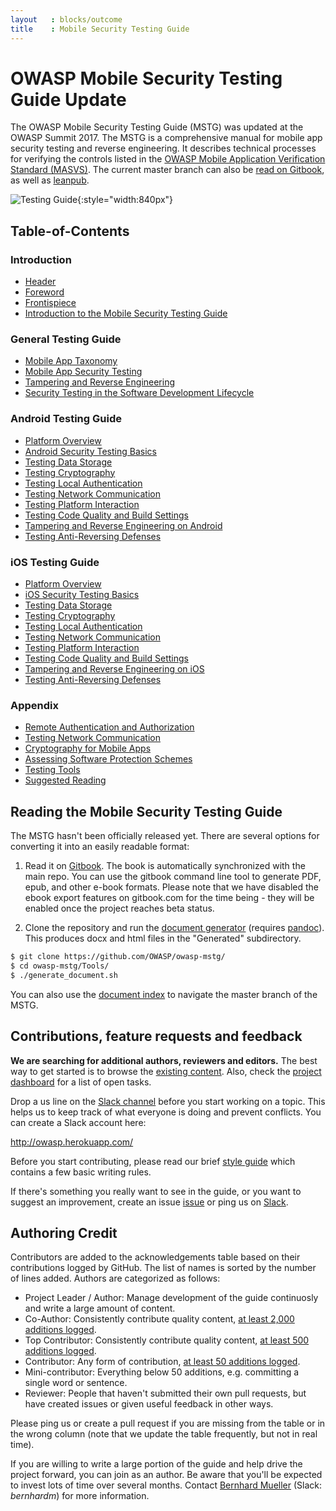 ```yaml
---
layout   : blocks/outcome
title    : Mobile Security Testing Guide
---
```


# OWASP Mobile Security Testing Guide Update

The OWASP Mobile Security Testing Guide (MSTG) was updated at the OWASP Summit 2017. The MSTG is a comprehensive manual for mobile app security testing and reverse engineering. It describes technical processes for verifying the controls listed in the [OWASP Mobile Application Verification Standard (MASVS)](https://github.com/OWASP/owasp-masvs). The current master branch can also be [read on Gitbook](https://b-mueller.gitbooks.io/owasp-mobile-security-testing-guide/content/), as well as [leanpub](https://leanpub.com/mobile-security-testing-guide-preview).

![Testing Guide](https://user-images.githubusercontent.com/13433538/27252564-782104ae-5359-11e7-8588-dd74ea8a7a91.png){:style="width:840px"}

## Table-of-Contents

### Introduction

- [Header](https://github.com/OWASP/owasp-mstg/blob/master/Document/0x00-Header.md)
- [Foreword](https://github.com/OWASP/owasp-mstg/blob/master/Document/Foreword.md)
- [Frontispiece](https://github.com/OWASP/owasp-mstg/blob/master/Document/0x02-Frontispiece.md)
- [Introduction to the Mobile Security Testing Guide](https://github.com/OWASP/owasp-mstg/blob/master/Document/0x03-Overview.md)

### General Testing Guide

- [Mobile App Taxonomy](https://github.com/OWASP/owasp-mstg/blob/master/Document/0x04a-Mobile-App-Taxonomy.md)
- [Mobile App Security Testing](https://github.com/OWASP/owasp-mstg/blob/master/Document/0x04b-Mobile-App-Security-Testing.md)
- [Tampering and Reverse Engineering](https://github.com/OWASP/owasp-mstg/blob/master/Document/0x04c-Tampering-and-Reverse-Engineering.md)
- [Security Testing in the Software Development Lifecycle](https://github.com/OWASP/owasp-mstg/blob/master/Document/0x04d-Security-Testing-SDLC.md)

### Android Testing Guide

- [Platform Overview](https://github.com/OWASP/owasp-mstg/blob/master/Document/0x05a-Platform-Overview.md)
- [Android Security Testing Basics](https://github.com/OWASP/owasp-mstg/blob/master/Document/0x05b-Basic-Security_Testing.md)
- [Testing Data Storage](https://github.com/OWASP/owasp-mstg/blob/master/Document/0x05d-Testing-Data-Storage.md)
- [Testing Cryptography](https://github.com/OWASP/owasp-mstg/blob/master/Document/0x05e-Testing-Cryptography.md)
- [Testing Local Authentication](https://github.com/OWASP/owasp-mstg/blob/master/Document/0x05f-Testing-Local-Authentication.md)
- [Testing Network Communication](https://github.com/OWASP/owasp-mstg/blob/master/Document/0x05g-Testing-Network-Communication.md)
- [Testing Platform Interaction](https://github.com/OWASP/owasp-mstg/blob/master/Document/0x05h-Testing-Platform-Interaction.md)
- [Testing Code Quality and Build Settings](https://github.com/OWASP/owasp-mstg/blob/master/Document/0x05i-Testing-Code-Quality-and-Build-Settings.md)
- [Tampering and Reverse Engineering on Android](https://github.com/OWASP/owasp-mstg/blob/master/Document/0x05c-Reverse-Engineering-and-Tampering.md)
- [Testing Anti-Reversing Defenses](https://github.com/OWASP/owasp-mstg/blob/master/Document/0x05j-Testing-Resiliency-Against-Reverse-Engineering.md)

### iOS Testing Guide

- [Platform Overview](https://github.com/OWASP/owasp-mstg/blob/master/Document/0x06a-Platform-Overview.md)
- [iOS Security Testing Basics](https://github.com/OWASP/owasp-mstg/blob/master/Document/0x06b-Basic-Security-Testing.md)
- [Testing Data Storage](https://github.com/OWASP/owasp-mstg/blob/master/Document/0x06d-Testing-Data-Storage.md)
- [Testing Cryptography](https://github.com/OWASP/owasp-mstg/blob/master/Document/0x06e-Testing-Cryptography.md)
- [Testing Local Authentication](https://github.com/OWASP/owasp-mstg/blob/master/Document/0x06f-Testing-Local-Authentication.md)
- [Testing Network Communication](https://github.com/OWASP/owasp-mstg/blob/master/Document/0x06g-Testing-Network-Communication.md)
- [Testing Platform Interaction](https://github.com/OWASP/owasp-mstg/blob/master/Document/0x06h-Testing-Platform-Interaction.md)
- [Testing Code Quality and Build Settings](https://github.com/OWASP/owasp-mstg/blob/master/Document/0x06i-Testing-Code-Quality-and-Build-Settings.md)
- [Tampering and Reverse Engineering on iOS](https://github.com/OWASP/owasp-mstg/blob/master/Document/0x06c-Reverse-Engineering-and-Tampering.md)
- [Testing Anti-Reversing Defenses](https://github.com/OWASP/owasp-mstg/blob/master/Document/0x06j-Testing-Resiliency-Against-Reverse-Engineering.md)

### Appendix

- [Remote Authentication and Authorization](https://github.com/OWASP/owasp-mstg/blob/master/Document/0x07a-Testing-Authentication-and-Session-Management.md)
- [Testing Network Communication](https://github.com/OWASP/owasp-mstg/blob/master/Document/0x07b-Testing-Network-Communication.md)
- [Cryptography for Mobile Apps](https://github.com/OWASP/owasp-mstg/blob/master/Document/0x07c-Testing-Cryptography.md)
- [Assessing Software Protection Schemes](https://github.com/OWASP/owasp-mstg/blob/master/Document/0x07d-Assessing-Anti-Reverse-Engineering-Schemes.md)
- [Testing Tools](https://github.com/OWASP/owasp-mstg/blob/master/Document/0x08-Testing-Tools.md)
- [Suggested Reading](https://github.com/OWASP/owasp-mstg/blob/master/Document/0x09-Suggested-Reading.md)

## Reading the Mobile Security Testing Guide

The MSTG hasn't been officially released yet. There are several options for converting it into an easily readable format:

1. Read it on [Gitbook](https://b-mueller.gitbooks.io/owasp-mobile-security-testing-guide/content/). The book is automatically synchronized with the main repo. You can use the gitbook command line tool to generate PDF, epub, and other e-book formats. Please note that we have disabled the ebook export features on gitbook.com for the time being - they will be enabled once the project reaches beta status.

2. Clone the repository and run the [document generator](https://github.com/OWASP/owasp-mstg/blob/master/Tools/generate_document.sh) (requires [pandoc](http://pandoc.org)). This produces docx and html files in the "Generated" subdirectory.

```bash
$ git clone https://github.com/OWASP/owasp-mstg/
$ cd owasp-mstg/Tools/
$ ./generate_document.sh
```

You can also use the [document index](https://rawgit.com/OWASP/owasp-mstg/master/Generated/OWASP-MSTG-Table-of-Contents.html) to navigate the master branch of the MSTG.

## Contributions, feature requests and feedback

**We are searching for additional authors, reviewers and editors.** The best way to get started is to browse the [existing content](https://b-mueller.gitbooks.io/owasp-mobile-security-testing-guide/content/). Also, check the [project dashboard](https://github.com/OWASP/owasp-mstg/projects/1) for a list of open tasks.

Drop a us line on the [Slack channel](https://owasp.slack.com/messages/project-mobile_omtg/details/) before you start working on a topic. This helps us to keep track of what everyone is doing and prevent conflicts. You can create a Slack account here:

http://owasp.herokuapp.com/

Before you start contributing, please read our brief [style guide](https://github.com/OWASP/owasp-mstg/blob/master/style_guide.md) which contains a few basic writing rules.

If there's something you really want to see in the guide, or you want to suggest an improvement, create an issue [issue](https://github.com/OWASP/owasp-mstg/issues) or ping us on [Slack](https://owasp.slack.com/messages/project-mobile_omtg/details/).

## Authoring Credit

Contributors are added to the acknowledgements table based on their contributions logged by GitHub. The list of names is sorted by the number of lines added. Authors are categorized as follows:

- Project Leader / Author: Manage development of the guide continuosly and write a large amount of content.
- Co-Author: Consistently contribute quality content, [at least 2,000 additions logged](https://github.com/OWASP/owasp-mstg/graphs/contributors).
- Top Contributor: Consistently contribute quality content, [at least 500 additions logged](https://github.com/OWASP/owasp-mstg/graphs/contributors).
- Contributor: Any form of contribution, [at least 50 additions logged](https://github.com/OWASP/owasp-mstg/graphs/contributors).
- Mini-contributor: Everything below 50 additions, e.g. committing a single word or sentence.
- Reviewer: People that haven't submitted their own pull requests, but have created issues or given useful feedback in other ways.

Please ping us or create a pull request if you are missing from the table or in the wrong column (note that we update the table frequently, but not in real time).

If you are willing to write a large portion of the guide and help drive the project forward, you can join as an author. Be aware that you'll be expected to invest lots of time over several months. Contact [Bernhard Mueller](https://twitter.com/muellerberndt) (Slack: *bernhardm*) for more information.

